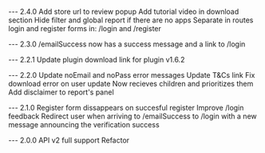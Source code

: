 --- 2.4.0
Add store url to review popup
Add tutorial video in download section
Hide filter and global report if there are no apps
Separate in routes login and register forms in: /login and /register

--- 2.3.0
/emailSuccess now has a success message and a link to /login

--- 2.2.1
Update plugin download link for plugin v1.6.2

--- 2.2.0
Update noEmail and noPass error messages
Update T&Cs link
Fix download error on user update
Now <PanelFooter /> recieves children and prioritizes them
Add disclaimer to report's panel

--- 2.1.0
Register form dissappears on succesful register
Improve /login feedback
Redirect user when arriving to /emailSuccess to /login with a new message announcing the verification success

--- 2.0.0
API v2 full support
Refactor